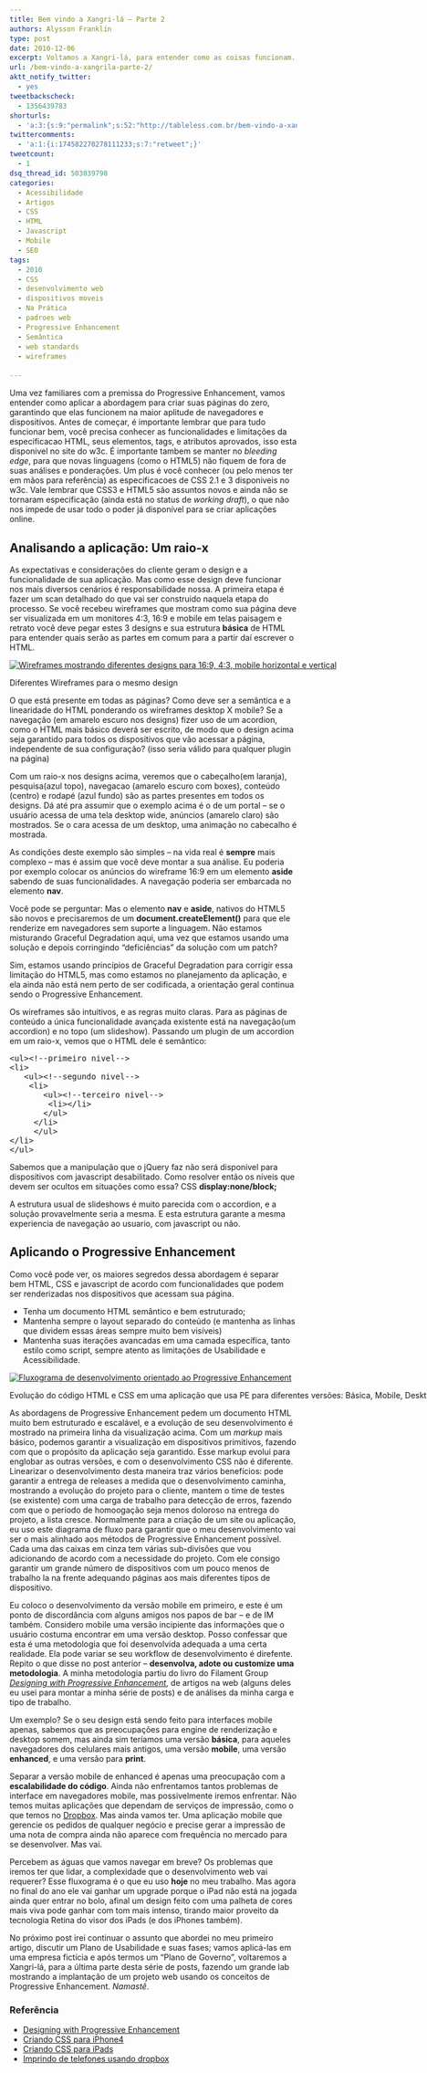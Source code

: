 ```yaml
---
title: Bem vindo a Xangri-lá – Parte 2
authors: Alysson Franklin
type: post
date: 2010-12-06
excerpt: Voltamos a Xangri-lá, para entender como as coisas funcionam. Veja como aplicar o Progressive Enhancement criando e customizando metodologias de trabalho. As expectativas e considerações do cliente geram o design e a funcionalidade de sua aplicação.
url: /bem-vindo-a-xangrila-parte-2/
aktt_notify_twitter:
  - yes
tweetbackscheck:
  - 1356439783
shorturls:
  - 'a:3:{s:9:"permalink";s:52:"http://tableless.com.br/bem-vindo-a-xangrila-parte-2";s:7:"tinyurl";s:26:"http://tinyurl.com/4y3ewwn";s:4:"isgd";s:19:"http://is.gd/N6dAKg";}'
twittercomments:
  - 'a:1:{i:174582270278111233;s:7:"retweet";}'
tweetcount:
  - 1
dsq_thread_id: 503039798
categories:
  - Acessibilidade
  - Artigos
  - CSS
  - HTML
  - Javascript
  - Mobile
  - SEO
tags:
  - 2010
  - CSS
  - desenvolvimento web
  - dispositivos moveis
  - Na Prática
  - padroes web
  - Progressive Enhancement
  - Semântica
  - web standards
  - wireframes

---
```

Uma vez familiares com a premissa do Progressive Enhancement, vamos entender como aplicar a abordagem para criar suas páginas do zero, garantindo que elas funcionem na maior aplitude de navegadores e dispositivos. Antes de começar, é importante lembrar que para tudo funcionar bem, você precisa conhecer as funcionalidades e limitações da especificacao HTML, seus elementos, tags, e atributos aprovados, isso esta disponivel no site do w3c. É importante tambem se manter no _bleeding edge_, para que novas linguagens (como o HTML5) não fiquem de fora de suas análises e ponderações. Um plus é você conhecer (ou pelo menos ter em mãos para referência) as especificacoes de CSS 2.1 e 3 disponiveis no w3c. Vale lembrar que CSS3 e HTML5 são assuntos novos e ainda não se tornaram especificação (ainda está no status de _working draft_), o que não nos impede de usar todo o poder já disponível para se criar aplicações online.

## Analisando a aplicação: Um raio-x

As expectativas e considerações do cliente geram o design e a funcionalidade de sua aplicação. Mas como esse design deve funcionar nos mais diversos cenários é responsabilidade nossa. A primeira etapa é fazer um scan detalhado do que vai ser construido naquela etapa do processo. Se você recebeu wireframes que mostram como sua página deve ser visualizada em um monitores 4:3, 16:9 e mobile em telas paisagem e retrato você deve pegar estes 3 designs e sua estrutura **básica** de HTML para entender quais serão as partes em comum para a partir daí escrever o HTML.

<div id="attachment_2381" style="width: 710px" class="wp-caption aligncenter">
  <a href="https://raw.githubusercontent.com/diegoeis/tableless-static-images/master/2010/12/layouts.png"><img src="https://raw.githubusercontent.com/diegoeis/tableless-static-images/master/2010/12/layouts.png" alt="Wireframes mostrando diferentes designs para 16:9, 4:3, mobile horizontal e vertical" width="700" height="167" class="size-full wp-image-2381" srcset="uploads/2010/12/layouts.png 700w, uploads/2010/12/layouts-300x71.png 300w" sizes="(max-width: 700px) 100vw, 700px" /></a>
  
  <p class="wp-caption-text">
    Diferentes Wireframes para o mesmo design
  </p>
</div>

O que está presente em todas as páginas? Como deve ser a semântica e a linearidade do HTML ponderando os wireframes desktop X mobile? Se a navegação (em amarelo escuro nos designs) fizer uso de um acordion, como o HTML mais básico deverá ser escrito, de modo que o design acima seja garantido para todos os dispositivos que vão acessar a página, independente de sua configuração? (isso seria válido para qualquer plugin na página)

Com um raio-x nos designs acima, veremos que o cabeçalho(em laranja), pesquisa(azul topo), navegacao (amarelo escuro com boxes), conteúdo (centro) e rodapé (azul fundo) são as partes presentes em todos os designs. Dá até pra assumir que o exemplo acima é o de um portal – se o usuário acessa de uma tela desktop wide, anúncios (amarelo claro) são mostrados. Se o cara acessa de um desktop, uma animação no cabecalho é mostrada. 

As condições deste exemplo são simples – na vida real é **sempre** mais complexo – mas é assim que você deve montar a sua análise. Eu poderia por exemplo colocar os anúncios do wireframe 16:9 em um elemento **aside** sabendo de suas funcionalidades. A navegação poderia ser embarcada no elemento **nav**. 

Você pode se perguntar: Mas o elemento ****nav**** e **aside**, nativos do HTML5 são novos e precisaremos de um **document.createElement()** para que ele renderize em navegadores sem suporte a linguagem. Não estamos misturando Graceful Degradation aqui, uma vez que estamos usando uma solução e depois corringindo “deficiências” da solução com um patch?

Sim, estamos usando princípios de Graceful Degradation para corrigir essa limitação do HTML5, mas como estamos no planejamento da aplicação, e ela ainda não está nem perto de ser codificada, a orientação geral continua sendo o Progressive Enhancement.

Os wireframes são intuitivos, e as regras muito claras. Para as páginas de conteúdo a única funcionalidade avançada existente está na navegação(um accordion) e no topo (um slideshow). Passando um plugin de um accordion em um raio-x, vemos que o HTML dele é semântico:

<pre class="lang-html">&lt;ul&gt;&lt;!--primeiro nivel--&gt;
&lt;li&gt;
   &lt;ul&gt;&lt;!--segundo nivel--&gt;
	&lt;li&gt;
	   &lt;ul&gt;&lt;!--terceiro nivel--&gt;
		&lt;li&gt;&lt;/li&gt;
	   &lt;/ul&gt;
	 &lt;/li&gt;
     &lt;/ul&gt;
&lt;/li&gt;
&lt;/ul&gt;
</pre>

Sabemos que a manipulação que o jQuery faz não será disponível para dispositivos com javascript desabilitado. Como resolver então os níveis que devem ser ocultos em situações como essa? CSS **display:none/block;**

A estrutura usual de slideshows é muito parecida com o accordion, e a solução provavelmente seria a mesma. E esta estrutura garante a mesma experiencia de navegação ao usuario, com javascript ou não.

## Aplicando o Progressive Enhancement

Como você pode ver, os maiores segredos dessa abordagem é separar bem HTML, CSS e javascript de acordo com funcionalidades que podem ser renderizadas nos dispositivos que acessam sua página.

  * Tenha um documento HTML semântico e bem estruturado;
  * Mantenha sempre o layout separado do conteúdo (e mantenha as linhas que dividem essas áreas sempre muito bem visíveis)
  * Mantenha suas iterações avancadas em uma camada específica, tanto estilo como script, sempre atento as limitações de Usabilidade e Acessibilidade.

<div id="attachment_2380" style="width: 986px" class="wp-caption aligncenter">
  <a href="https://raw.githubusercontent.com/diegoeis/tableless-static-images/master/2010/12/fluxo_dev.png"><img src="https://raw.githubusercontent.com/diegoeis/tableless-static-images/master/2010/12/fluxo_dev.png" alt="Fluxograma de desenvolvimento orientado ao Progressive Enhancement" width="700" height="146" class="size-full wp-image-2380" srcset="uploads/2010/12/fluxo_dev.png 976w, uploads/2010/12/fluxo_dev-300x62.png 300w, uploads/2010/12/fluxo_dev-940x198.png 940w" sizes="(max-width: 700px) 100vw, 700px" /></a>
  
  <p class="wp-caption-text">
    Evolução do código HTML e CSS em uma aplicação que usa PE para diferentes versões: Básica, Mobile, Desktop e Enhanced
  </p>
</div>

As abordagens de Progressive Enhancement pedem um documento HTML muito bem estruturado e escalável, e a evolução de seu desenvolvimento é mostrado na primeira linha da visualização acima. Com um _markup_ mais básico, podemos garantir a visualização em dispositivos primitivos, fazendo com que o propósito da aplicação seja garantido. Esse markup evolui para englobar as outras versões, e com o desenvolvimento CSS não é diferente. Linearizar o desenvolvimento desta maneira traz vários benefícios: pode garantir a entrega de releases a medida que o desenvolvimento caminha, mostrando a evolução do projeto para o cliente, mantem o time de testes (se existente) com uma carga de trabalho para detecção de erros, fazendo com que o período de homoogação seja menos doloroso na entrega do projeto, a lista cresce. Normalmente para a criação de um site ou aplicação, eu uso este diagrama de fluxo para garantir que o meu desenvolvimento vai ser o mais alinhado aos métodos de Progressive Enhancement possível. Cada uma das caixas em cinza tem várias sub-divisões que vou adicionando de acordo com a necessidade do projeto. Com ele consigo garantir um grande número de dispositivos com um pouco menos de trabalho la na frente adequando páginas aos mais diferentes tipos de dispositivo.

Eu coloco o desenvolvimento da versão mobile em primeiro, e este é um ponto de discordância com alguns amigos nos papos de bar – e de IM também. Considero mobile uma versão incipiente das informações que o usuário costuma encontrar em uma versão desktop. Posso confessar que esta é uma metodologia que foi desenvolvida adequada a uma certa realidade. Ela pode variar se seu workflow de desenvolvimento é direfente. Repito o que disse no post anterior – **desenvolva, adote ou customize uma metodologia**. A minha metodologia partiu do livro do Filament Group _<a href="http://filamentgroup.com/dwpe/" target="_blank" title="Acessar o site do Filament Group">Designing with Progressive Enhancement</a>_, de artigos na web (alguns deles eu usei para montar a minha série de posts) e de análises da minha carga e tipo de trabalho.

Um exemplo? Se o seu design está sendo feito para interfaces mobile apenas, sabemos que as preocupações para engine de renderização e desktop somem, mas ainda sim teríamos uma versão **básica**, para aqueles navegadores dos celulares mais antigos, uma versão **mobile**, uma versão **enhanced**, e uma versão para **print**.

Separar a versão mobile de enhanced é apenas uma preocupação com a **escalabilidade do código**. Ainda não enfrentamos tantos problemas de interface em navegadores mobile, mas possivelmente iremos enfrentar. Não temos muitas aplicações que dependam de serviços de impressão, como o que temos no <a href="http://labnol.org/?p=17827" target="_blank" title="Acessar o Digital Inspiration">Dropbox</a>. Mas ainda vamos ter. Uma aplicação mobile que gerencie os pedidos de qualquer negócio e precise gerar a impressão de uma nota de compra ainda não aparece com frequência no mercado para se desenvolver. Mas vai. 

Percebem as águas que vamos navegar em breve? Os problemas que iremos ter que lidar, a complexidade que o desenvolvimento web vai requerer? Esse fluxograma é o que eu uso **hoje** no meu trabalho. Mas agora no final do ano ele vai ganhar um upgrade porque o iPad não está na jogada ainda quer entrar no bolo, afinal um design feito com uma palheta de cores mais viva pode ganhar com tom mais intenso, tirando maior proveito da tecnologia Retina do visor dos iPads (e dos iPhones também). 

No próximo post irei continuar o assunto que abordei no meu primeiro artigo, discutir um Plano de Usabilidade e suas fases; vamos aplicá-las em uma empresa fictícia e após termos um “Plano de Governo”, voltaremos a Xangri-lá, para a última parte desta série de posts, fazendo um grande lab mostrando a implantação de um projeto web usando os conceitos de Progressive Enhancement. _Namastê_.

### Referência

  * <a href="http://filamentgroup.com/lab/announcing_our_book_designing_with_progressive_enhancement/" target="_blank" title="Acessar o site do Filament Group e o livro">Designing with Progressive Enhancement</a>
  * <a href="http://thomasmaier.me/2010/06/css-for-iphone-4-retina-display/" target="_blank" title="Acessar o blog do Thomas Maier">Criando CSS para iPhone4</a>
  * <a href="http://thomasmaier.me/2010/03/howto-css-for-the-ipad/" target="_blank" title="Acessar o blog do Thomas Maier 2">Criando CSS para iPads</a>
  * <a href="http://www.labnol.org/internet/print-from-mobile-phones/17827/" target="_blank" title="Acessar o Digital Inspiration">Imprindo de telefones usando dropbox</a>